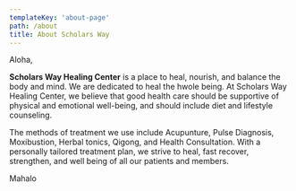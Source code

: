 ```yaml
---
templateKey: 'about-page'
path: /about
title: About Scholars Way
---
```

Aloha,

**Scholars Way Healing Center** is a place to heal, nourish, and balance the body and mind.
We are dedicated to heal the hwole being. At Scholars Way Healing Center, we believe that good health care should be supportive of physical and emotional well-being, and should include diet and lifestyle counseling. 

The methods of treatment we use include Acupunture, Pulse Diagnosis, Moxibustion, Herbal tonics, Qigong, and Health Consultation. With a personally tailored treatment plan, we strive to heal, fast recover, strengthen, and well being of all our patients and members.

Mahalo